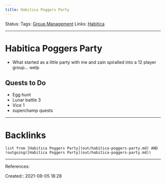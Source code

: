 ```yaml
---
title: Habitica Poggers Party
---
```

Status: 
Tags: [Group Management](None)
Links: [Habitica](out/habitica.md)
___
# Habitica Poggers Party
- What started as a little party with me and zain spiralled into a 12 player group... welp
## Quests to Do
- Egg hunt
- Lunar battle 3
- Vice 1
- superchamp quests
___
# Backlinks
```dataview
list from [Habitica Poggers Party](out/habitica-poggers-party.md) AND !outgoing([Habitica Poggers Party](out/habitica-poggers-party.md))
```
___
References:

Created:: 2021-08-05 18:28
